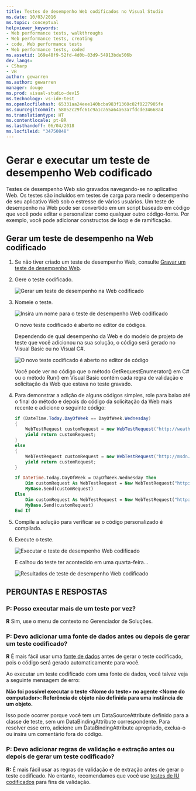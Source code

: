 ```yaml
---
title: Testes de desempenho Web codificados no Visual Studio
ms.date: 10/03/2016
ms.topic: conceptual
helpviewer_keywords:
- Web performance tests, walkthroughs
- Web performance tests, creating
- code, Web performance tests
- Web performance tests, coded
ms.assetid: 169e48f9-52fd-4d0b-83d9-54913bde506b
dev_langs:
- CSharp
- VB
author: gewarren
ms.author: gewarren
manager: douge
ms.prod: visual-studio-dev15
ms.technology: vs-ide-test
ms.openlocfilehash: 65331aa24eee140bcba983f1360c02f0227905fe
ms.sourcegitcommit: 58052c29fc61c9a1ca55a64a63a7fdcde34668a4
ms.translationtype: HT
ms.contentlocale: pt-BR
ms.lasthandoff: 06/04/2018
ms.locfileid: "34750848"
---
```

# <a name="generate-and-run-a-coded-web-performance-test"></a>Gerar e executar um teste de desempenho Web codificado

Testes de desempenho Web são gravados navegando-se no aplicativo Web. Os testes são incluídos em testes de carga para medir o desempenho de seu aplicativo Web sob o estresse de vários usuários. Um teste de desempenho na Web pode ser convertido em um script baseado em código que você pode editar e personalizar como qualquer outro código-fonte. Por exemplo, você pode adicionar constructos de loop e de ramificação.

## <a name="generate-a-coded-web-performance-test"></a>Gerar um teste de desempenho na Web codificado

1.  Se não tiver criado um teste de desempenho Web, consulte [Gravar um teste de desempenho Web](/vsts/load-test/run-performance-tests-app-before-release#create-a-web-performance-and-load-test-project).

2.  Gere o teste codificado.

     ![Gerar um teste de desempenho na Web codificado](../test/media/web_test_coded_generate.png)

3.  Nomeie o teste.

     ![Insira um nome para o teste de desempenho Web codificado](../test/media/web_test_coded_generate_nametest.png)

     O novo teste codificado é aberto no editor de códigos.

     Dependendo de qual desempenho da Web e do modelo de projeto de teste que você adicionou na sua solução, o código será gerado no Visual Basic ou no Visual C#.

     ![O novo teste codificado é aberto no editor de código](../test/media/web_test_coded_generate_opencodeeditor.png)

     Você pode ver no código que o método GetRequestEnumerator() em C# ou o método Run() em Visual Basic contém cada regra de validação e solicitação da Web que estava no teste gravado.

4.  Para demonstrar a adição de alguns códigos simples, role para baixo até o final do método e depois do código da solicitação da Web mais recente e adicione o seguinte código:

    ```c#
    if (DateTime.Today.DayOfWeek == DayOfWeek.Wednesday)
    {
        WebTestRequest customRequest = new WebTestRequest("http://weather.msn.com/");
        yield return customRequest;
    }
    else
    {
        WebTestRequest customRequest = new WebTestRequest("http://msdn.microsoft.com/");
        yield return customRequest;
    }
    ```

    ```vb
    If DateTime.Today.DayOfWeek = DayOfWeek.Wednesday Then
        Dim customRequest As WebTestRequest = New WebTestRequest("http://weather.msn.com/")
        MyBase.Send(customRequest)
    Else
        Dim customRequest As WebTestRequest = New WebTestRequest("http://msdn.microsoft.com/")
        MyBase.Send(customRequest)
    End If
    ```

5.  Compile a solução para verificar se o código personalizado é compilado.

6.  Execute o teste.

     ![Executar o teste de desempenho Web codificado](../test/media/web_test_coded_generate_run.png)

     E calhou do teste ter acontecido em uma quarta-feira…

     ![Resultados de teste de desempenho Web codificado](../test/media/web_test_coded_generate_results.png)

## <a name="qa"></a>PERGUNTAS E RESPOSTAS

### <a name="q-can-i-run-more-than-one-test-at-a-time"></a>P: Posso executar mais de um teste por vez?
 **R** Sim, use o menu de contexto no Gerenciador de Soluções.

### <a name="q-should-i-add-a-data-source-before-or-after-i-generate-a-coded-test"></a>P: Devo adicionar uma fonte de dados antes ou depois de gerar um teste codificado?
 **R** É mais fácil usar uma [fonte de dados](../test/add-a-data-source-to-a-web-performance-test.md) antes de gerar o teste codificado, pois o código será gerado automaticamente para você.

 Ao executar um teste codificado com uma fonte de dados, você talvez veja a seguinte mensagem de erro:

 **Não foi possível executar o teste \<Nome do teste> no agente \<Nome do computador>: Referência de objeto não definida para uma instância de um objeto.**

 Isso pode ocorrer porque você tem um DataSourceAttribute definido para a classe de teste, sem um DataBindingAttribute correspondente. Para resolver esse erro, adicione um DataBindingAttribute apropriado, exclua-o ou insira um comentário fora do código.

### <a name="q-should-i-add-validation-and-extraction-rules-before-or-after-i-generate-a-coded-test"></a>P: Devo adicionar regras de validação e extração antes ou depois de gerar um teste codificado?
 **R:** É mais fácil usar as regras de validação e de extração antes de gerar o teste codificado. No entanto, recomendamos que você use [testes de IU codificados](../test/use-ui-automation-to-test-your-code.md) para fins de validação.